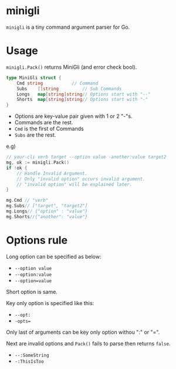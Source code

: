 # minigli

`minigli` is a tiny command argument parser for Go.

# Usage 

`minigli.Pack()` returns MiniGli (and error check bool).

``` go
type MiniGli struct {
	Cmd	string           // Command 
	Subs	[]string         // Sub Commands 
	Longs	map[string]string// Options start with "--"
	Shorts	map[string]string// Options start with "-"
}
```

 - Options are key-value pair given with 1 or 2 "-"s.
 - Commands are the rest.
 - `Cmd` is the first of Commands
 - `Subs` are the rest.
 
e.g)

``` go
// your-cli verb target --option value -another:value target2
mg, ok := minigli.Pack()
if !ok {
    // Handle Invalid Argument.
    // Only "invalid option" occurs invalid argument.
    // "invalid option" will be explained later.
}

mg.Cmd // "verb"
mg.Subs// ["target", "target2"]
mg.Longs// {"option" : "value"}
mg.Shorts//{"another": "value"}
```

# Options rule

Long option can be specified as below:

 - `--option value`
 - `--option:value`
 - `--option=value`

Short option is same.

Key only option is specified like this:

 - `--opt:`
 - `-opts=`

Only last of arguments can be key only option withou ":" or "=".

Next are invalid options and `Pack()` fails to parse then returns `false`.

 - `--:SomeString`
 - `-:ThisIsToo`
